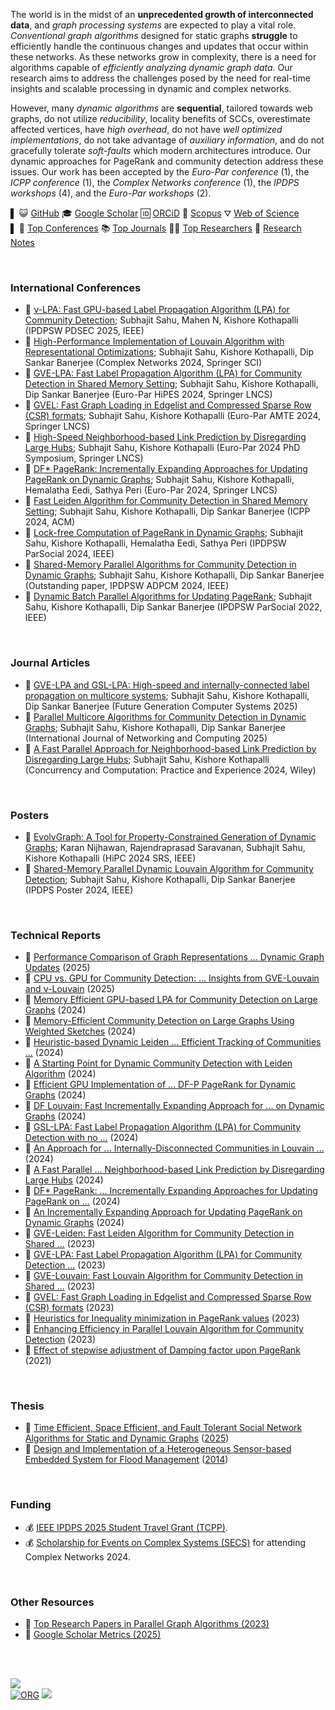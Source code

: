 <!-- | 🧪 [XXX](https://github.com/puzzlef/XXX) | DDD | -->

The world is in the midst of an **unprecedented growth of interconnected data**, and *graph processing systems* are expected to play a vital role. *Conventional graph algorithms* designed for static graphs **struggle** to efficiently handle the continuous changes and updates that occur within these networks. As these networks grow in complexity, there is a need for algorithms capable of *efficiently analyzing dynamic graph data*. Our research aims to address the challenges posed by the need for real-time insights and scalable processing in dynamic and complex networks.

However, many *dynamic algorithms* are **sequential**, tailored towards web graphs, do not utilize *reducibility*, locality benefits of SCCs, overestimate affected vertices, have *high overhead*, do not have *well optimized implementations*, do not take advantage of *auxiliary information*, and do not gracefully tolerate *soft-faults* which modern architectures introduce. Our dynamic approaches for PageRank and community detection address these issues. Our work has been accepted by the *Euro-Par conference* (1), the *ICPP conference* (1), the *Complex Networks conference* (1), the *IPDPS workshops* (4), and the *Euro-Par workshops* (2).

<!-- Key outputs from our work include the design of a **common framework for dynamic graph algorithms**, and **techniques to address soft faults in dynamic algorithms**. -->

▌ 😺 [GitHub](https://github.com/wolfram77) 🎓 [Google Scholar](https://scholar.google.com/citations?user=rfOetTIAAAAJ&hl=en) 🆔 [ORCiD](https://orcid.org/0000-0001-5140-6578) 🌳 [Scopus](https://www.scopus.com/authid/detail.uri?authorId=57231358600&origin=resultslist) ⛛ [Web of Science](https://www.webofscience.com/wos/author/record/ACA-6624-2022) <br>
▌ 🎃 [Top Conferences](details/conferences.md) 📚 [Top Journals](details/journals.md) 👨‍🏫 [Top Researchers](details/researchers.md) 📰 [Research Notes](details/notes.md)

<br>


### International Conferences

- 📰 [ν-LPA: Fast GPU-based Label Propagation Algorithm (LPA) for Community Detection](https://arxiv.org/abs/2411.11468); Subhajit Sahu, Mahen N, Kishore Kothapalli (IPDPSW PDSEC 2025, IEEE)
- 📰 [High-Performance Implementation of Louvain Algorithm with Representational Optimizations](https://link.springer.com/chapter/10.1007/978-3-031-82435-7_11); Subhajit Sahu, Kishore Kothapalli, Dip Sankar Banerjee (Complex Networks 2024, Springer SCI)
- 📰 [GVE-LPA: Fast Label Propagation Algorithm (LPA) for Community Detection in Shared Memory Setting](https://link.springer.com/chapter/10.1007/978-3-031-90203-1_9); Subhajit Sahu, Kishore Kothapalli, Dip Sankar Banerjee (Euro-Par HiPES 2024, Springer LNCS)
- 📰 [GVEL: Fast Graph Loading in Edgelist and Compressed Sparse Row (CSR) formats](https://link.springer.com/chapter/10.1007/978-3-031-90200-0_22); Subhajit Sahu, Kishore Kothapalli (Euro-Par AMTE 2024, Springer LNCS)
- 📰 [High-Speed Neighborhood-based Link Prediction by Disregarding Large Hubs](https://link.springer.com/chapter/10.1007/978-3-031-90203-1_42); Subhajit Sahu, Kishore Kothapalli (Euro-Par 2024 PhD Symposium, Springer LNCS)
- 📰 [DF* PageRank: Incrementally Expanding Approaches for Updating PageRank on Dynamic Graphs](https://link.springer.com/chapter/10.1007/978-3-031-69583-4_22); Subhajit Sahu, Kishore Kothapalli, Hemalatha Eedi, Sathya Peri (Euro-Par 2024, Springer LNCS)
- 📰 [Fast Leiden Algorithm for Community Detection in Shared Memory Setting](https://dl.acm.org/doi/abs/10.1145/3673038.3673146); Subhajit Sahu, Kishore Kothapalli, Dip Sankar Banerjee (ICPP 2024, ACM)
- 📰 [Lock-free Computation of PageRank in Dynamic Graphs](https://ieeexplore.ieee.org/abstract/document/10596502/); Subhajit Sahu, Kishore Kothapalli, Hemalatha Eedi, Sathya Peri (IPDPSW ParSocial 2024, IEEE)
- 📰 [Shared-Memory Parallel Algorithms for Community Detection in Dynamic Graphs](https://ieeexplore.ieee.org/abstract/document/10596428/); Subhajit Sahu, Kishore Kothapalli, Dip Sankar Banerjee (Outstanding paper, IPDPSW ADPCM 2024, IEEE)
- 📰 [Dynamic Batch Parallel Algorithms for Updating PageRank](https://ieeexplore.ieee.org/abstract/document/9835216/); Subhajit Sahu, Kishore Kothapalli, Dip Sankar Banerjee (IPDPSW ParSocial 2022, IEEE)

<br>


### Journal Articles

- 📰 [GVE-LPA and GSL-LPA: High-speed and internally-connected label propagation on multicore systems](https://authors.elsevier.com/a/1lPr0,3q5xrrwW); Subhajit Sahu, Kishore Kothapalli, Dip Sankar Banerjee (Future Generation Computer Systems 2025)
- 📰 [Parallel Multicore Algorithms for Community Detection in Dynamic Graphs](https://www.jstage.jst.go.jp/article/ijnc/15/1/15_2/_article/-char/ja/); Subhajit Sahu, Kishore Kothapalli, Dip Sankar Banerjee (International Journal of Networking and Computing 2025)
- 📰 [A Fast Parallel Approach for Neighborhood-based Link Prediction by Disregarding Large Hubs](https://onlinelibrary.wiley.com/doi/10.1002/cpe.8331); Subhajit Sahu, Kishore Kothapalli (Concurrency and Computation: Practice and Experience 2024, Wiley)

<br>


### Posters

- 📰 [EvolvGraph: A Tool for Property-Constrained Generation of Dynamic Graphs](https://ieeexplore.ieee.org/abstract/document/10898993); Karan Nijhawan, Rajendraprasad Saravanan, Subhajit Sahu, Kishore Kothapalli (HiPC 2024 SRS, IEEE)
- 📰 [Shared-Memory Parallel Dynamic Louvain Algorithm for Community Detection](https://ieeexplore.ieee.org/abstract/document/10596440); Subhajit Sahu, Kishore Kothapalli, Dip Sankar Banerjee (IPDPS Poster 2024, IEEE)

<br>


### Technical Reports

- 📰 [Performance Comparison of Graph Representations ... Dynamic Graph Updates](https://arxiv.org/abs/2502.13862) (2025)
- 📰 [CPU vs. GPU for Community Detection: ... Insights from GVE-Louvain and ν-Louvain](https://arxiv.org/abs/2501.19004) (2025)
- 📰 [Memory Efficient GPU-based LPA for Community Detection on Large Graphs](https://arxiv.org/abs/2411.19901) (2024)
- 📰 [Memory-Efficient Community Detection on Large Graphs Using Weighted Sketches](https://arxiv.org/abs/2411.02268) (2024)
- 📰 [Heuristic-based Dynamic Leiden ... Efficient Tracking of Communities ...](https://arxiv.org/abs/2410.15451) (2024)
- 📰 [A Starting Point for Dynamic Community Detection with Leiden Algorithm](https://arxiv.org/abs/2405.11658) (2024)
- 📰 [Efficient GPU Implementation of ... DF-P PageRank for Dynamic Graphs](http://arxiv.org/abs/2404.19634) (2024)
- 📰 [DF Louvain: Fast Incrementally Expanding Approach for ... on Dynamic Graphs](http://arxiv.org/abs/2404.19634) (2024)
- 📰 [GSL-LPA: Fast Label Propagation Algorithm (LPA) for Community Detection with no ...](https://arxiv.org/abs/2403.01261) (2024)
- 📰 [An Approach for ... Internally-Disconnected Communities in Louvain ...](https://arxiv.org/abs/2402.11454) (2024)
- 📰 [A Fast Parallel ... Neighborhood-based Link Prediction by Disregarding Large Hubs](https://arxiv.org/abs/2401.11415) (2024)
- 📰 [DF* PageRank: ... Incrementally Expanding Approaches for Updating PageRank on ...](https://arxiv.org/abs/2401.15870) (2024)
- 📰 [An Incrementally Expanding Approach for Updating PageRank on Dynamic Graphs](https://arxiv.org/abs/2401.03256) (2024)
- 📰 [GVE-Leiden: Fast Leiden Algorithm for Community Detection in Shared ...](https://arxiv.org/abs/2312.13936) (2023)
- 📰 [GVE-LPA: Fast Label Propagation Algorithm (LPA) for Community Detection ...](https://arxiv.org/abs/2312.08140) (2023)
- 📰 [GVE-Louvain: Fast Louvain Algorithm for Community Detection in Shared ...](https://arxiv.org/abs/2312.04876) (2023)
- 📰 [GVEL: Fast Graph Loading in Edgelist and Compressed Sparse Row (CSR) formats](https://arxiv.org/abs/2311.14650) (2023)
- 📰 [Heuristics for Inequality minimization in PageRank values](https://arxiv.org/abs/2310.18537) (2023)
- 📰 [Enhancing Efficiency in Parallel Louvain Algorithm for Community Detection](https://arxiv.org/abs/2301.12390) (2023)
- 📰 [Effect of stepwise adjustment of Damping factor upon PageRank](https://arxiv.org/abs/2108.04150) (2021)

<br>


### Thesis

- 📓 [Time Efficient, Space Efficient, and Fault Tolerant Social Network Algorithms for Static and Dynamic Graphs](https://gist.github.com/wolfram77/78a800059d8034acfbca908d2e68dec1) ([2025](http://hdl.handle.net/10603/652198))
- 📓 [Design and Implementation of a Heterogeneous Sensor-based Embedded System for Flood Management](https://gist.github.com/wolfram77/81bab10aee19fb15e113d5115ab9bcbe) ([2014](http://ethesis.nitrkl.ac.in/5910/1/110EC0181-8.pdf))
<!-- - 📓 [Parallel Dynamic Graph Algorithms for Social Networks (Thesis Proposal Slides)](https://1drv.ms/b/s!ArJVU1dIBRJPuy4CtDRcNERiz0jh?e=OYK07W) -->
<!-- - 📓 [Exploring Parallel Optimizations for Dynamic Graph Algorithms](https://gist.github.com/wolfram77/191a04139b47d5a3823d89aa9657b9bc) -->
<!-- - 📓 [Exploring Optimizations for Dynamic Graph Algorithms on the GPU](https://gist.github.com/wolfram77/2fb4a81b20bb91644e066a9946706baa) -->

<br>


### Funding

- 💰 [IEEE IPDPS 2025 Student Travel Grant (TCPP)](https://www.ipdps.org/ipdps2025/2025-student-travel.html).
- 💰 [Scholarship for Events on Complex Systems (SECS)](https://yrcss.cssociety.org/grants/secs/) for attending Complex Networks 2024.

<br>


### Other Resources

- 📝 [Top Research Papers in Parallel Graph Algorithms (2023)](details/papers.md)
- 📜 [Google Scholar Metrics (2025)](https://gist.github.com/wolfram77/6d0a7f821c67c8fe96126dffd4391fe7)

<br>
<br>


[![](https://raw.githubusercontent.com/qb40/designs/gh-pages/0/image/11.png)](https://wolfram77.github.io)<br>
[![ORG](https://img.shields.io/badge/org-wolfram77-green?logo=Org)](https://wolfram77.github.io)
![](https://ga-beacon.deno.dev/G-KD28SG54JQ:hbAybl6nQFOtmVxW4if3xw/puzzlef.github.io)
